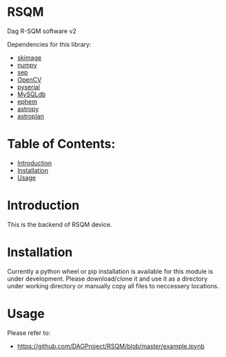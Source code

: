 # RSQM
Dag R-SQM software v2

Dependencies for this library:
* [skimage](https://scikit-image.org/)
* [numpy](http://numpy.org)
* [sep](https://sep.readthedocs.io/en/v1.0.x/)
* [OpenCV](https://pypi.org/project/opencv-python/)
* [pyserial](https://pypi.org/project/pyserial/)
* [MySQLdb](https://pypi.org/project/mysqlclient/)
* [ephem](https://pypi.org/project/ephem/)
* [astropy](https://www.astropy.org/)
* [astroplan](https://astroplan.readthedocs.io/en/latest/)


# Table of Contents:
* [Introduction](#introduction)
* [Installation](#installation)
* [Usage](#usage)

# Introduction <a class="anchor" id="introduction"></a>
This is the backend of RSQM device.

# Installation <a class="anchor" id="installation"></a>
Currently a python wheel or pip installation is available for this module is under development. Please download/clone it and use it as a directory under working directory or manually copy all files to neccessery locations.

# Usage <a class="anchor" id="usage"></a>
Please refer to:
* https://github.com/DAGProject/RSQM/blob/master/example.ipynb
